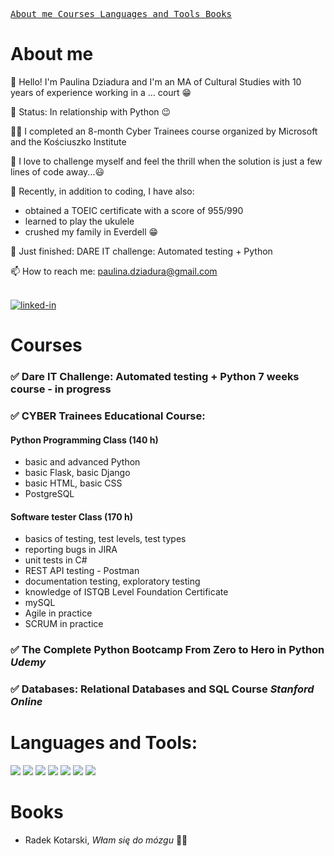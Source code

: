 
[<kbd> About me </kbd>](#about-me)
[<kbd> Courses </kbd>](#courses)
[<kbd> Languages and Tools </kbd>](#languages-and-tools)
[<kbd> Books </kbd>](#books)

# About me

👋 Hello! I'm Paulina Dziadura and I'm an MA of Cultural Studies with 10 years of experience working in a ... court 😁

💓 Status: In relationship with Python 😉

👩‍🎓 I completed an 8-month Cyber ​​Trainees course organized by Microsoft and the Kościuszko Institute

🔎 I love to challenge myself and feel the thrill when the solution is just a few lines of code away...😃 

🧗‍ Recently, in addition to coding, I have also:

- obtained a TOEIC certificate with a score of 955/990
- learned to play the ukulele
- crushed my family in Everdell 😁

🌱 Just finished: DARE IT challenge: Automated testing + Python

📫 How to reach me: paulina.dziadura@gmail.com

<br>[<img alt="linked-in" src="https://img.shields.io/badge/linkedin-%230077B5.svg?&style=for-the-badge&logo=linkedin&logoColor=white" />](https://www.linkedin.com/in/paulina-dziadura-594740196)

# Courses

### ✅ Dare IT Challenge: Automated testing + Python  7 weeks course  - in progress

### ✅ CYBER Trainees Educational Course:

#### **Python Programming Class** (140 h) 
- basic and advanced Python
- basic Flask, basic Django
- basic HTML, basic CSS
- PostgreSQL
         
#### **Software tester Class**  (170 h) 
- basics of testing, test levels, test types
- reporting bugs in JIRA
- unit tests in C#
- REST API testing - Postman 
- documentation testing, exploratory testing
- knowledge of ISTQB Level Foundation Certificate
- mySQL
- Agile in practice
- SCRUM in practice
         
### ✅ The Complete Python Bootcamp **From  Zero to Hero in Python**  ***Udemy***
     
### ✅ Databases: Relational Databases and SQL Course ***Stanford Online***


# Languages and Tools:

<p>
  <img src="https://img.shields.io/badge/Python-3776AB?style=for-the-badge&logo=python&logoColor=white" />
  <img src="https://img.shields.io/badge/Django-092E20?style=for-the-badge&logo=django&logoColor=white" />
  <img src="https://img.shields.io/badge/HTML5-E34F26?style=for-the-badge&logo=html5&logoColor=white" />
  <img src="https://img.shields.io/badge/CSS3-1572B6?style=for-the-badge&logo=css3&logoColor=white" />
  <img src="https://img.shields.io/badge/Flask-000000?style=for-the-badge&logo=flask&logoColor=white" />
  <img src="https://img.shields.io/badge/PyCharm-000000.svg?&style=for-the-badge&logo=PyCharm&logoColor=white" />
  <img src="https://img.shields.io/badge/PostgreSQL-316192?style=for-the-badge&logo=postgresql&logoColor=white" />
</p>

# Books
- Radek Kotarski, *Włam się do mózgu* 🧠💝






